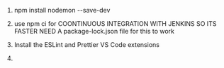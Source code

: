 1. npm install nodemon --save-dev
2. use npm ci for COONTINUOUS INTEGRATION WITH JENKINS SO ITS FASTER
   NEED A package-lock.json file for this to work

3. Install the ESLint and Prettier VS Code extensions
4.
